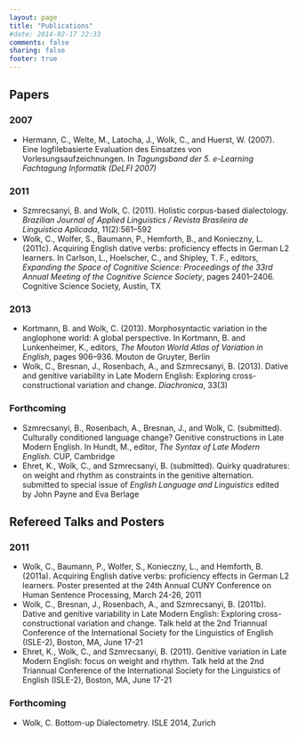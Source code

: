 ```yaml
---
layout: page
title: "Publications"
#date: 2014-02-17 22:33
comments: false
sharing: false
footer: true
---
```


## Papers

### 2007
- Hermann, C., Welte, M., Latocha, J., Wolk, C., and Huerst, W. (2007). Eine logfilebasierte Evaluation des Einsatzes von Vorlesungsaufzeichnungen. In *Tagungsband der 5. e-Learning Fachtagung Informatik (DeLFI 2007)*

### 2011
- Szmrecsanyi, B. and Wolk, C. (2011). Holistic corpus-based dialectology. *Brazilian Journal of Applied Linguistics / Revista Brasileira de Linguistica Aplicada*, 11(2):561–592
- Wolk, C., Wolfer, S., Baumann, P., Hemforth, B., and Konieczny, L. (2011c). Acquiring English dative verbs: proficiency effects in German L2 learners. In Carlson, L., Hoelscher, C., and Shipley, T. F., editors, *Expanding the Space of Cognitive Science: Proceedings of the 33rd Annual Meeting of the Cognitive Science Society*, pages 2401–2406. Cognitive Science Society, Austin, TX

### 2013
- Kortmann, B. and Wolk, C. (2013). Morphosyntactic variation in the anglophone world: A global perspective. In Kortmann, B. and Lunkenheimer, K., editors, *The Mouton World Atlas of Variation in English*, pages 906–936. Mouton de Gruyter, Berlin
- Wolk, C., Bresnan, J., Rosenbach, A., and Szmrecsanyi, B. (2013). Dative and genitive variability in Late Modern English: Exploring cross-constructional variation and change. *Diachronica*, 33(3)

###  Forthcoming
- Szmrecsanyi, B., Rosenbach, A., Bresnan, J., and Wolk, C. (submitted). Culturally conditioned language change? Genitive constructions in Late Modern English. In Hundt, M., editor, *The Syntax of Late Modern English.* CUP, Cambridge
- Ehret, K., Wolk, C., and Szmrecsanyi, B. (submitted). Quirky quadratures: on weight and rhythm as constraints in the genitive alternation. submitted to special issue of *English Language and Linguistics* edited by John Payne and Eva Berlage

## Refereed Talks and Posters

### 2011
- Wolk, C., Baumann, P., Wolfer, S., Konieczny, L., and Hemforth, B. (2011a). Acquiring English dative verbs: proficiency effects in German L2 learners. Poster presented at the 24th Annual CUNY Conference on Human Sentence Processing, March 24-26, 2011
- Wolk, C., Bresnan, J., Rosenbach, A., and Szmrecsanyi, B. (2011b). Dative and genitive variability in Late Modern English: Exploring cross-constructional variation and change. Talk held at the 2nd Triannual Conference of the International Society for the Linguistics of English (ISLE-2), Boston, MA, June 17-21
- Ehret, K., Wolk, C., and Szmrecsanyi, B. (2011). Genitive variation in Late Modern English: focus on weight and rhythm. Talk held at the 2nd Triannual Conference of the International Society for the Linguistics of English (ISLE-2), Boston, MA, June 17-21

### Forthcoming
- Wolk, C. Bottom-up Dialectometry. ISLE 2014, Zurich
